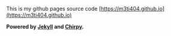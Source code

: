 This is my github pages source code
[https://m3ti404.github.io](https://m3ti404.github.io)


**Powered by [Jekyll](https://jekyllrb.com/) and [Chirpy](https://chirpy.cotes.page/).**
